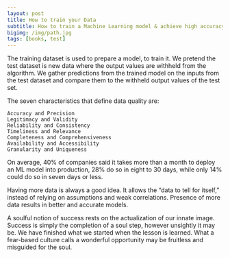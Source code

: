 ```yaml
---
layout: post
title: How to train your Data
subtitle: How to train a Machine Learning model & achieve high accuracy
bigimg: /img/path.jpg
tags: [books, test]
---
```


The training dataset is used to prepare a model, to train it. We pretend the test dataset is new data where the output values are withheld from the algorithm. We gather predictions from the trained model on the inputs from the test dataset and compare them to the withheld output values of the test set.

The seven characteristics that define data quality are:

    Accuracy and Precision
    Legitimacy and Validity
    Reliability and Consistency
    Timeliness and Relevance
    Completeness and Comprehensiveness
    Availability and Accessibility
    Granularity and Uniqueness

On average, 40% of companies said it takes more than a month to deploy an ML model into production, 28% do so in eight to 30 days, while only 14% could do so in seven days or less.

Having more data is always a good idea. It allows the “data to tell for itself,” instead of relying on assumptions and weak correlations. Presence of more data results in better and accurate models.

A soulful notion of success rests on the actualization of our innate image. Success is simply the completion of a soul step, however unsightly it may be. We have finished what we started when the lesson is learned. What a fear-based culture calls a wonderful opportunity may be fruitless and misguided for the soul. 

